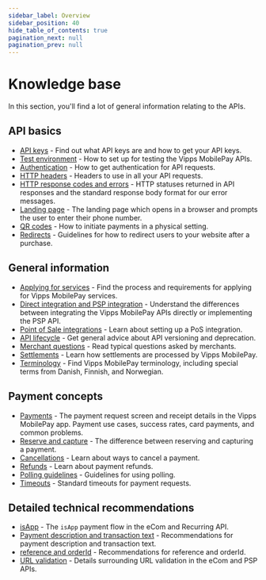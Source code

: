 ```yaml
---
sidebar_label: Overview
sidebar_position: 40
hide_table_of_contents: true
pagination_next: null
pagination_prev: null
---
```


# Knowledge base

In this section, you'll find a lot of general information relating to the APIs.

## API basics

* [API keys](api-keys.md) - Find out what API keys are and how to get your API keys.
* [Test environment](../test-environment.md) - How to set up for testing the Vipps MobilePay APIs.
* [Authentication](authentication.md) - How to get authentication for API requests.
* [HTTP headers](http-headers.md) - Headers to use in all your API requests.
* [HTTP response codes and errors](errors.md) - HTTP statuses returned in API responses and the standard response body format for our error messages.
* [Landing page](landing-page.md) - The landing page which opens in a browser and prompts the user to enter their phone number.
* [QR codes](qr-code.md) - How to initiate payments in a physical setting.
* [Redirects](redirects.md) - Guidelines for how to redirect users to your website after a purchase.

## General information

* [Applying for services](applying-for-services.md) - Find the process and requirements for applying for Vipps MobilePay services.
* [Direct integration and PSP integration](direct-vs-psp.md) - Understand the differences between integrating the Vipps MobilePay APIs directly or implementing the PSP API.
* [Point of Sale integrations](pos-integrations.md) - Learn about setting up a PoS integration.
* [API lifecycle](api-lifecycle.md) - Get general advice about API versioning and deprecation.
* [Merchant questions](merchant-questions.md) - Read typical questions asked by merchants.
* [Settlements](../settlements/README.md) - Learn how settlements are processed by Vipps MobilePay.
* [Terminology](terminology.md) - Find Vipps MobilePay terminology, including special terms from Danish, Finnish, and Norwegian.

## Payment concepts

* [Payments](payments.md) - The payment request screen and receipt details in the Vipps MobilePay app. Payment use cases, success rates, card payments, and common problems.
* [Reserve and capture](reserve-and-capture.md) - The difference between reserving and capturing a payment.
* [Cancellations](cancel.md) - Learn about ways to cancel a payment.
* [Refunds](refund.md) - Learn about payment refunds.
* [Polling guidelines](polling-guidelines.md) - Guidelines for using polling.
* [Timeouts](timeouts.md) - Standard timeouts for payment requests.

## Detailed technical recommendations

* [isApp](isApp.md) - The `isApp` payment flow in the eCom and Recurring API.
* [Payment description and transaction text](transactiontext.md) - Recommendations for payment description and transaction text.
* [reference and orderId](orderid.md) - Recommendations for reference and orderId.
* [URL validation](url-validation.md) - Details surrounding URL validation in the eCom and PSP APIs.
